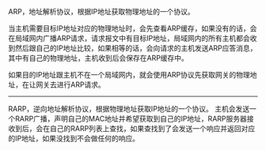 ARP，地址解析协议，根据IP地址获取物理地址的一个协议。

当主机需要目标IP地址对应的物理地址时，会先查看ARP缓存，如果没有的话，会在局域网内广播ARP请求，请求报文中有目标IP地址，局域网内的所有主机都会收到然后跟自己的IP地址比较，如果相等的话，会向请求的主机发送ARP应答消息，其中有自己的物理地址，主机收到后会保存在ARP缓存中。

如果目的IP地址跟主机不在一个局域网内，就会使用ARP协议先获取网关的物理地址，在让网关去进行ARP请求。

---

RARP，逆向地址解析协议，根据物理地址获取IP地址的一个协议。
主机会发送一个RARP广播，声明自己的MAC地址并希望获取到自己的IP地址，RARP服务器接收到后，会在自己的RARP列表上查找，如果查找到了会发送一个响应并返回对应的IP地址，如果没找到不会做任何的响应。